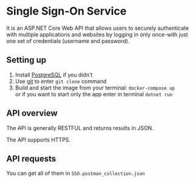# Single Sign-On Service
It is an ASP.NET Core Web API that allows users to securely authenticate with multiple applications and websites by logging in only once-with just one set of credentials (username and password).

## Setting up
1. Install [PostgreSQL](https://www.postgresql.org/download/) if you didn't
2. Use [git](https://git-scm.com/downloads) to enter `git clone` command
3. Build and start the image from your terminal: `docker-compose up`\
 or if you want to start only the app enter in terminal `dotnet run`

## API overview
The API is generally RESTFUL and returns results in JSON.

The API supports HTTPS.

## API requests
You can get all of them in `SSO.postman_collection.json`